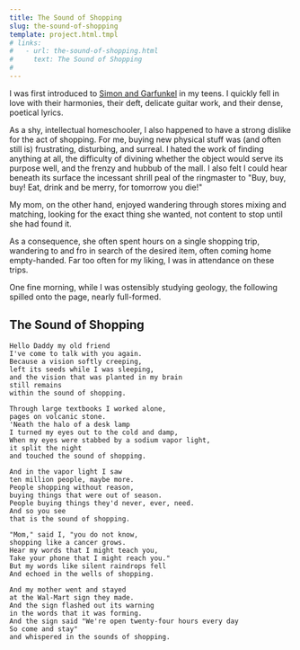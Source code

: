 ```yaml
---
title: The Sound of Shopping
slug: the-sound-of-shopping
template: project.html.tmpl
# links:
#   - url: the-sound-of-shopping.html
#     text: The Sound of Shopping
#
---
```


I was first introduced to [Simon and
Garfunkel](https://en.wikipedia.org/wiki/Simon_%26_Garfunkel) in my teens. I
quickly fell in love with their harmonies, their deft, delicate guitar work,
and their dense, poetical lyrics.

As a shy, intellectual homeschooler, I also happened to have a strong dislike
for the act of shopping. For me, buying new physical stuff was (and often still
is) frustrating, disturbing, and surreal. I hated the work of finding anything
at all, the difficulty of divining whether the object would serve its purpose
well, and the frenzy and hubbub of the mall. I also felt I could hear beneath
its surface the incessant shrill peal of the ringmaster to "Buy, buy, buy! Eat,
drink and be merry, for tomorrow you die!"

My mom, on the other hand, enjoyed wandering through stores mixing and
matching, looking for the exact thing she wanted, not content to stop until
she had found it.

As a consequence, she often spent hours on a single shopping trip, wandering
to and fro in search of the desired item, often coming home empty-handed. Far
too often for my liking, I was in attendance on these trips.

One fine morning, while I was ostensibly studying geology, the following
spilled onto the page, nearly full-formed.

## The Sound of Shopping

    Hello Daddy my old friend
    I've come to talk with you again.
    Because a vision softly creeping,
    left its seeds while I was sleeping,
    and the vision that was planted in my brain
    still remains
    within the sound of shopping.

    Through large textbooks I worked alone,
    pages on volcanic stone.
    'Neath the halo of a desk lamp
    I turned my eyes out to the cold and damp,
    When my eyes were stabbed by a sodium vapor light,
    it split the night
    and touched the sound of shopping.

    And in the vapor light I saw
    ten million people, maybe more.
    People shopping without reason,
    buying things that were out of season.
    People buying things they'd never, ever, need.
    And so you see
    that is the sound of shopping.

    "Mom," said I, "you do not know,
    shopping like a cancer grows.
    Hear my words that I might teach you,
    Take your phone that I might reach you."
    But my words like silent raindrops fell
    And echoed in the wells of shopping.

    And my mother went and stayed
    at the Wal-Mart sign they made.
    And the sign flashed out its warning
    in the words that it was forming.
    And the sign said "We're open twenty-four hours every day
    So come and stay"
    and whispered in the sounds of shopping.
